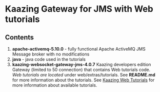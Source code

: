 # Kaazing Gateway for JMS with Web tutorials

## Contents
1. **apache-activemq-5.10.0** - fully functional Apache ActiveMQ JMS Message broker with no modifications
2. **java** - java code used in the tutorials
3. **kaazing-websocket-gateway-jms-4.0.7** Kaazing developers edition Gateway (limited to 50 connection) that contains Web tutorials code. 
*Web tutorials are located* under web/extras/tutorials. See **README.md** for more information about the tutorials. See [Kaazing Web Tutorials](http://www.nemiga.net/kaazing/) for more information about available tutorials.
    
